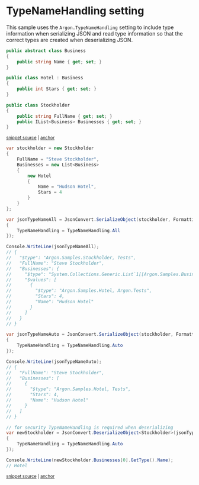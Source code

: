# TypeNameHandling setting

This sample uses the `Argon.TypeNameHandling` setting to include type information when serializing JSON and read type information so that the correct types are created when deserializing JSON.

<!-- snippet: SerializeTypeNameHandlingTypes -->
<a id='snippet-serializetypenamehandlingtypes'></a>
```cs
public abstract class Business
{
    public string Name { get; set; }
}

public class Hotel : Business
{
    public int Stars { get; set; }
}

public class Stockholder
{
    public string FullName { get; set; }
    public IList<Business> Businesses { get; set; }
}
```
<sup><a href='/src/Tests/Documentation/Samples/Serializer/SerializeTypeNameHandling.cs#L7-L25' title='Snippet source file'>snippet source</a> | <a href='#snippet-serializetypenamehandlingtypes' title='Start of snippet'>anchor</a></sup>
<!-- endSnippet -->

<!-- snippet: SerializeTypeNameHandlingUsage -->
<a id='snippet-serializetypenamehandlingusage'></a>
```cs
var stockholder = new Stockholder
{
    FullName = "Steve Stockholder",
    Businesses = new List<Business>
    {
        new Hotel
        {
            Name = "Hudson Hotel",
            Stars = 4
        }
    }
};

var jsonTypeNameAll = JsonConvert.SerializeObject(stockholder, Formatting.Indented, new JsonSerializerSettings
{
    TypeNameHandling = TypeNameHandling.All
});

Console.WriteLine(jsonTypeNameAll);
// {
//   "$type": "Argon.Samples.Stockholder, Tests",
//   "FullName": "Steve Stockholder",
//   "Businesses": {
//     "$type": "System.Collections.Generic.List`1[[Argon.Samples.Business, Tests]], mscorlib",
//     "$values": [
//       {
//         "$type": "Argon.Samples.Hotel, Argon.Tests",
//         "Stars": 4,
//         "Name": "Hudson Hotel"
//       }
//     ]
//   }
// }

var jsonTypeNameAuto = JsonConvert.SerializeObject(stockholder, Formatting.Indented, new JsonSerializerSettings
{
    TypeNameHandling = TypeNameHandling.Auto
});

Console.WriteLine(jsonTypeNameAuto);
// {
//   "FullName": "Steve Stockholder",
//   "Businesses": [
//     {
//       "$type": "Argon.Samples.Hotel, Tests",
//       "Stars": 4,
//       "Name": "Hudson Hotel"
//     }
//   ]
// }

// for security TypeNameHandling is required when deserializing
var newStockholder = JsonConvert.DeserializeObject<Stockholder>(jsonTypeNameAuto, new JsonSerializerSettings
{
    TypeNameHandling = TypeNameHandling.Auto
});

Console.WriteLine(newStockholder.Businesses[0].GetType().Name);
// Hotel
```
<sup><a href='/src/Tests/Documentation/Samples/Serializer/SerializeTypeNameHandling.cs#L30-L92' title='Snippet source file'>snippet source</a> | <a href='#snippet-serializetypenamehandlingusage' title='Start of snippet'>anchor</a></sup>
<!-- endSnippet -->
